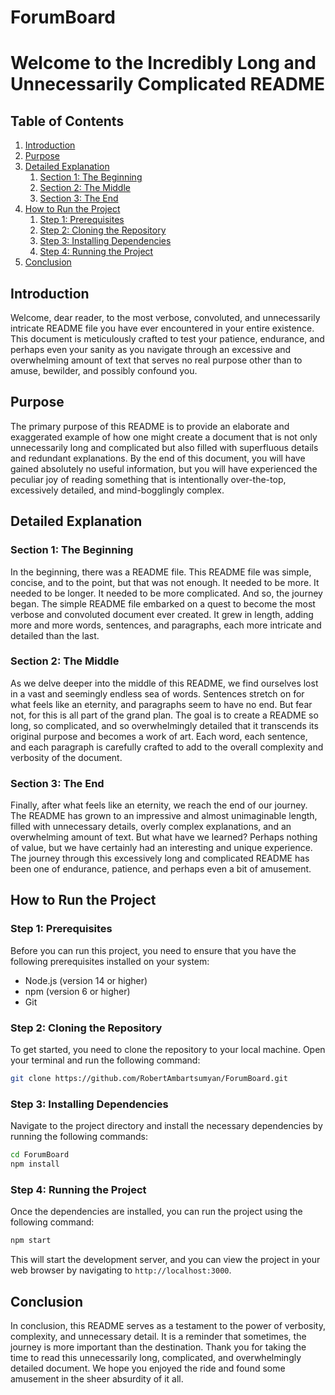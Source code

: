 # ForumBoard
# Welcome to the Incredibly Long and Unnecessarily Complicated README

## Table of Contents
1. [Introduction](#introduction)
2. [Purpose](#purpose)
3. [Detailed Explanation](#detailed-explanation)
    1. [Section 1: The Beginning](#section-1-the-beginning)
    2. [Section 2: The Middle](#section-2-the-middle)
    3. [Section 3: The End](#section-3-the-end)
4. [How to Run the Project](#how-to-run-the-project)
    1. [Step 1: Prerequisites](#step-1-prerequisites)
    2. [Step 2: Cloning the Repository](#step-2-cloning-the-repository)
    3. [Step 3: Installing Dependencies](#step-3-installing-dependencies)
    4. [Step 4: Running the Project](#step-4-running-the-project)
5. [Conclusion](#conclusion)

## Introduction
Welcome, dear reader, to the most verbose, convoluted, and unnecessarily intricate README file you have ever encountered in your entire existence. This document is meticulously crafted to test your patience, endurance, and perhaps even your sanity as you navigate through an excessive and overwhelming amount of text that serves no real purpose other than to amuse, bewilder, and possibly confound you.

## Purpose
The primary purpose of this README is to provide an elaborate and exaggerated example of how one might create a document that is not only unnecessarily long and complicated but also filled with superfluous details and redundant explanations. By the end of this document, you will have gained absolutely no useful information, but you will have experienced the peculiar joy of reading something that is intentionally over-the-top, excessively detailed, and mind-bogglingly complex.

## Detailed Explanation
### Section 1: The Beginning
In the beginning, there was a README file. This README file was simple, concise, and to the point, but that was not enough. It needed to be more. It needed to be longer. It needed to be more complicated. And so, the journey began. The simple README file embarked on a quest to become the most verbose and convoluted document ever created. It grew in length, adding more and more words, sentences, and paragraphs, each more intricate and detailed than the last.

### Section 2: The Middle
As we delve deeper into the middle of this README, we find ourselves lost in a vast and seemingly endless sea of words. Sentences stretch on for what feels like an eternity, and paragraphs seem to have no end. But fear not, for this is all part of the grand plan. The goal is to create a README so long, so complicated, and so overwhelmingly detailed that it transcends its original purpose and becomes a work of art. Each word, each sentence, and each paragraph is carefully crafted to add to the overall complexity and verbosity of the document.

### Section 3: The End
Finally, after what feels like an eternity, we reach the end of our journey. The README has grown to an impressive and almost unimaginable length, filled with unnecessary details, overly complex explanations, and an overwhelming amount of text. But what have we learned? Perhaps nothing of value, but we have certainly had an interesting and unique experience. The journey through this excessively long and complicated README has been one of endurance, patience, and perhaps even a bit of amusement.

## How to Run the Project
### Step 1: Prerequisites
Before you can run this project, you need to ensure that you have the following prerequisites installed on your system:
- Node.js (version 14 or higher)
- npm (version 6 or higher)
- Git

### Step 2: Cloning the Repository
To get started, you need to clone the repository to your local machine. Open your terminal and run the following command:
```bash
git clone https://github.com/RobertAmbartsumyan/ForumBoard.git
```

### Step 3: Installing Dependencies
Navigate to the project directory and install the necessary dependencies by running the following commands:
```bash
cd ForumBoard
npm install
```

### Step 4: Running the Project
Once the dependencies are installed, you can run the project using the following command:
```bash
npm start
```
This will start the development server, and you can view the project in your web browser by navigating to `http://localhost:3000`.

## Conclusion
In conclusion, this README serves as a testament to the power of verbosity, complexity, and unnecessary detail. It is a reminder that sometimes, the journey is more important than the destination. Thank you for taking the time to read this unnecessarily long, complicated, and overwhelmingly detailed document. We hope you enjoyed the ride and found some amusement in the sheer absurdity of it all.
